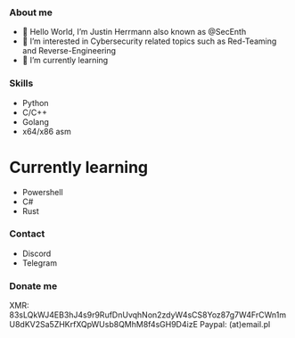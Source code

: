### About me
- 👋 Hello World, I’m Justin Herrmann also known as @SecEnth 
- 👀 I’m interested in Cybersecurity related topics such as Red-Teaming and Reverse-Engineering 
- 🌱 I’m currently learning

### Skills
- Python
- C/C++
- Golang
- x64/x86 asm

# Currently learning 
- Powershell
- C#
- Rust

### Contact 
- Discord
- Telegram
  
### Donate me
XMR: 83sLQkWJ4EB3hJ4s9r9RufDnUvqhNon2zdyW4sCS8Yoz87g7W4FrCWn1mU8dKV2Sa5ZHKrfXQpWUsb8QMhM8f4sGH9D4izE
Paypal: (at)email.pl

